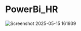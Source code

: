 # PowerBi_HR
![Screenshot 2025-05-15 161939](https://github.com/user-attachments/assets/b1fa2066-959b-4a23-b9bc-f5a292594351)
